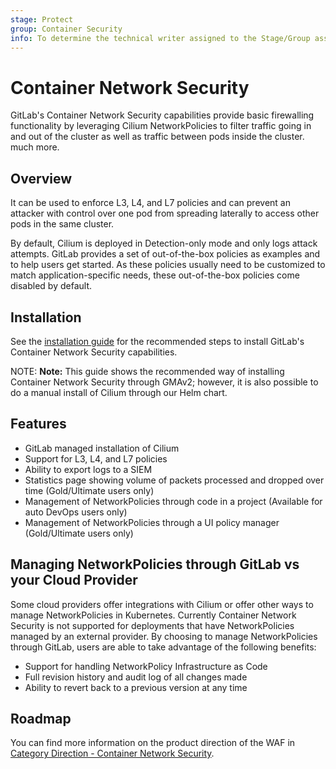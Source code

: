 ```yaml
---
stage: Protect
group: Container Security
info: To determine the technical writer assigned to the Stage/Group associated with this page, see https://about.gitlab.com/handbook/engineering/ux/technical-writing/#designated-technical-writers
---
```



# Container Network Security

GitLab's Container Network Security capabilities provide basic firewalling functionality by leveraging Cilium NetworkPolicies to filter traffic going in and out of the cluster as well as traffic between pods inside the cluster.
much more.

## Overview

It can be used to enforce L3, L4, and L7 policies and can prevent an attacker with control over one pod from spreading laterally to access other pods in the same cluster.

By default, Cilium is deployed in Detection-only mode and only logs attack attempts.  GitLab provides a set of out-of-the-box policies as examples and to help users get started.  As these policies usually need to be customized to match application-specific needs, these out-of-the-box policies come disabled by default.

## Installation

See the [installation guide](quick_start_guide.md) for the recommended steps to install GitLab's Container Network Security capabilities.

NOTE: **Note:**
This guide shows the recommended way of installing Container Network Security through GMAv2; however, it is also possible to do a manual install of Cilium through our Helm chart.

## Features

- GitLab managed installation of Cilium
- Support for L3, L4, and L7 policies
- Ability to export logs to a SIEM
- Statistics page showing volume of packets processed and dropped over time (Gold/Ultimate users only)
- Management of NetworkPolicies through code in a project (Available for auto DevOps users only)
- Management of NetworkPolicies through a UI policy manager (Gold/Ultimate users only)

## Managing NetworkPolicies through GitLab vs your Cloud Provider

Some cloud providers offer integrations with Cilium or offer other ways to manage NetworkPolicies in Kubernetes.  Currently Container Network Security is not supported for deployments that have NetworkPolicies managed by an external provider.  By choosing to manage NetworkPolicies through GitLab, users are able to take advantage of the following benefits:

- Support for handling NetworkPolicy Infrastructure as Code
- Full revision history and audit log of all changes made
- Ability to revert back to a previous version at any time

## Roadmap

You can find more information on the product direction of the WAF in
[Category Direction - Container Network Security](https://about.gitlab.com/direction/protect/container_network_security/).
